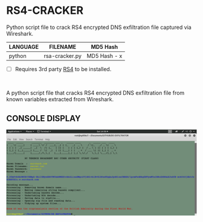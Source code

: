 # RS4-CRACKER
Python script file to crack RS4 encrypted DNS exfiltration file captured via Wireshark.

| LANGUAGE | FILENAME | MD5 Hash |
|------    |------    | -------  |
| python | rsa-cracker.py | MD5 Hash - x |

- [ ] Requires 3rd party [RS4](https://pypi.org/project/arc4/) to be installed.

<br />

A python script file that cracks RS4 encrypted DNS exfiltration file from known variables extracted from Wireshark.

## CONSOLE DISPLAY
![Screenshot](picture1.png)
